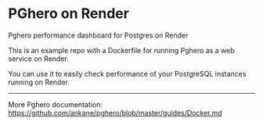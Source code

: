 # PGhero on Render

Pghero performance dashboard for Postgres on Render

This is an example repo with a Dockerfile for running Pghero as a web service on Render.

You can use it to easily check performance of your PostgreSQL instances running on Render.

---

More Pghero documentation: https://github.com/ankane/pghero/blob/master/guides/Docker.md
